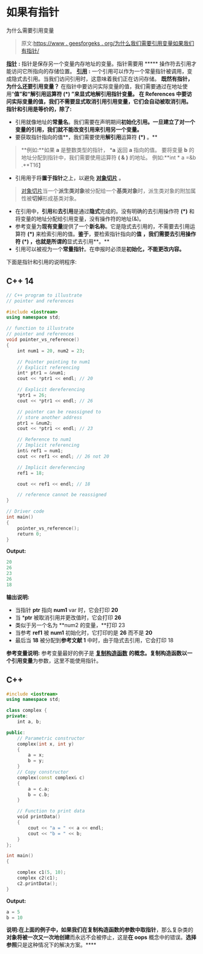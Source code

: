 # 如果有指针

为什么需要引用变量

> 原文:[https://www . geesforgeks . org/为什么我们需要引用变量如果我们有指针/](https://www.geeksforgeeks.org/why-do-we-need-reference-variables-if-we-have-pointers/)

[**指针**](https://www.geeksforgeeks.org/pointers-in-c-and-c-set-1-introduction-arithmetic-and-array/) **:** 指针是保存另一个变量内存地址的变量。指针需要用 ***** 操作符去引用才能访问它所指向的存储位置。
[**引用**](https://www.geeksforgeeks.org/references-in-c/) **:** 一个引用可以作为一个常量指针被调用，变成隐式去引用。当我们访问引用时，这意味着我们正在访问存储。
**既然有指针，为什么还要引用变量？**
在指针中要访问实际变量的值，我们需要通过在地址使用“**值”和“解引用运算符 **(*)** ”来显式地解引用指针变量。
在 References 中要访问实际变量的值，我们不需要显式取消引用引用变量，它们会自动被取消引用。
**指针和引用是等价的，除了:****

*   引用就像地址的**常量名**。我们需要在声明期间**初始化引用。一旦建立了对一个变量的引用，我们就不能改变引用来引用另一个变量。**
*   要获取指针指向的值**，我们需要使用**解引用**运算符 **(*)** 。**

> **例如:**如果 **a** 是整数类型的指针， ***a** 返回 **a** 指向的值。
> 要将变量 **b** 的地址分配到指针中，我们需要使用运算符 **( & )** 的地址。
> 例如:**int * a =&b .**T16】

*   引用用于将**置于指针**之上，以避免 [**对象切片**](https://www.geeksforgeeks.org/object-slicing-in-c/) 。

> [对象切片](https://www.geeksforgeeks.org/object-slicing-in-c/)当一个**派生类对象**被分配给一个**基类对象**时，派生类对象的附加属性被**切掉**形成基类对象。

*   在引用中，**引用**和**去引用**是通过**隐式**完成的。没有明确的去引用操作符 **(*)** 和将变量的地址分配给引用变量，没有操作符的地址(&)。
*   参考变量为**现有变量**提供了一个**新名称**。它是隐式去引用的，不需要去引用运算符 **(*)** 来检索引用的值。**鉴于**，要检索指针指向的**值** **，我们需要去引用操作符 **(*)** ，也就是所谓的**显式去引用**。**
*   引用可以被视为一个**常量指针**。在申报时必须是**初始化，不能更改内容。**

下面是指针和引用的说明程序:

## C++ 14

```cpp
// C++ program to illustrate
// pointer and references

#include <iostream>
using namespace std;

// function to illustrate
// pointer and references
void pointer_vs_reference()
{
    int num1 = 20, num2 = 23;

    // Pointer pointing to num1
    // Explicit referencing
    int* ptr1 = &num1;
    cout << *ptr1 << endl; // 20

    // Explicit dereferencing
    *ptr1 = 26;
    cout << *ptr1 << endl; // 26

    // pointer can be reassigned to
    // store another address
    ptr1 = &num2;
    cout << *ptr1 << endl; // 23

    // Reference to num1
    // Implicit referencing
    int& ref1 = num1;
    cout << ref1 << endl; // 26 not 20

    // Implicit dereferencing
    ref1 = 18;

    cout << ref1 << endl; // 18

    // reference cannot be reassigned
}

// Driver code
int main()
{
    pointer_vs_reference();
    return 0;
}
```

**Output:** 

```cpp
20
26
23
26
18
```

**输出说明:**

*   当指针 **ptr** 指向 **num1** var 时，它会打印 **20**
*   当 ***ptr** 被取消引用并更改值时，它会打印 **26**
*   类似于另一个名为 **num2 的变量，**打印 23
*   当参考 **ref1** 被 **num1** 初始化时，它打印的是 **26** 而不是 **20**
*   最后当 **18** 被分配到**参考文献 1** 中时，由于隐式去引用，它会打印 18

**参考变量说明:**
参考变量最好的例子是 [**复制构造函数**](https://www.geeksforgeeks.org/copy-constructor-in-cpp/) **的概念。**复制构造函数以一个**引用变量**为参数，这里不能使用指针。

## C++

```cpp
#include <iostream>
using namespace std;

class complex {
private:
    int a, b;

public:
    // Parametric constructor
    complex(int x, int y)
    {
        a = x;
        b = y;
    }
    // Copy constructor
    complex(const complex& c)
    {
        a = c.a;
        b = c.b;
    }

    // Function to print data
    void printData()
    {
        cout << "a = " << a << endl;
        cout << "b = " << b;
    }
};

int main()
{

    complex c1(5, 10);
    complex c2(c1);
    c2.printData();
}
```

**Output:** 

```cpp
a = 5
b = 10
```

**说明:**在上面的例子中，如果我们在复制构造函数的参数中取**指针**，那么复杂类的**对象将被一次又一次地创建**而永远不会被停止，这是**在 oops** 概念中的错误。**选择参照**只是这种情况下的解决方案。****